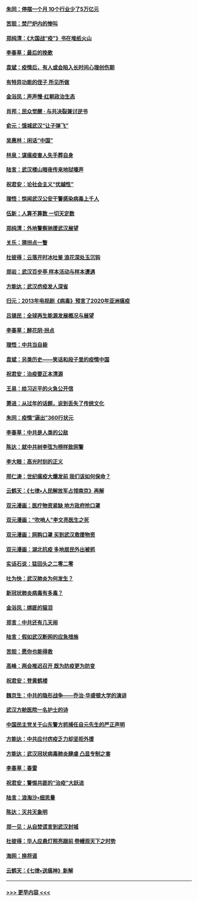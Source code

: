 #### [朱同：停摆一个月 10个行业少了5万亿元](../pages/nsc993/n11904498.md?t=02291702) 
#### [苦胆：焚尸炉内的惨叫](../pages/nsc993/n11904479.md?t=02291702) 
#### [郑纯清：《大国战“疫”》书在堆纸火山](../pages/nsc993/n11904450.md?t=02291702) 
#### [李春草：最后的挽歌](../pages/nsc993/n11904441.md?t=02291702) 
#### [袁斌：疫情后，有人或会陷入长时间心理创伤期](../pages/nsc993/n11901514.md?t=02291702) 
#### [有特异功能的侄子 所见所做](../pages/nsc993/n11901154.md?t=02291702) 
#### [金浴凤：声声慢‧红朝政治生态](../pages/nsc993/n11899553.md?t=02291702) 
#### [肖邦：民众觉醒 · 与共决裂兼讨逆书](../pages/nsc993/n11898435.md?t=02291702) 
#### [俞元：饿城武汉“让子弹飞”](../pages/nsc993/n11898344.md?t=02291702) 
#### [吴惠林：闲话“中国”](../pages/nsc993/n11898182.md?t=02291702) 
#### [林泉：谋瘟疫害人失手葬自身](../pages/nsc993/n11897892.md?t=02291702) 
#### [陆言：武汉楼山暗夜传来地狱嚎声](../pages/nsc993/n11897033.md?t=02291702) 
#### [祝君安：论社会主义“优越性”](../pages/nsc993/n11897005.md?t=02291702) 
#### [理悟：惊闻武汉公安干警感染病毒上千人](../pages/nsc993/n11896947.md?t=02291702) 
#### [伍新：人算不算数 一切天定数](../pages/nsc993/n11893372.md?t=02291702) 
#### [郑纯清：外地警察驰援武汉展望](../pages/nsc993/n11893115.md?t=02291702) 
#### [关乐：猜拐点一瞥](../pages/nsc993/n11893020.md?t=02291702) 
#### [杜彼得：云落开时冰吐鉴 浪花深处玉沉钩](../pages/nsc993/n11892107.md?t=02291702) 
#### [郑岩：武汉百步亭 样本活动与样本遭遇](../pages/nsc993/n11892310.md?t=02291702) 
#### [方能达：武汉疠疫发人深省](../pages/nsc993/n11891376.md?t=02291702) 
#### [归元：2013年电视剧《病毒》预言了2020年亚洲瘟疫](../pages/nsc993/n11891126.md?t=02291702) 
#### [吕锡民：全球再生能源发展概况与展望](../pages/nsc993/n11890613.md?t=02291702) 
#### [李春草：醉花阴·拐点](../pages/nsc993/n11890567.md?t=02291702) 
#### [理悟：中共当自毙](../pages/nsc993/n11890559.md?t=02291702) 
#### [袁斌：另类历史——笑话和段子里的疫情中国](../pages/nsc993/n11889243.md?t=02291702) 
#### [祝君安：治疫要正本清源](../pages/nsc993/n11889085.md?t=02291702) 
#### [王易：给习近平的火急公开信](../pages/nsc993/n11888225.md?t=02291702) 
#### [萧进：从过年的话题，说到丢失了传统文化](../pages/nsc993/n11887732.md?t=02291702) 
#### [朱同：疫情“逼出”360行状元](../pages/nsc993/n11887678.md?t=02291702) 
#### [李春草：中共是人类的公敌](../pages/nsc993/n11887656.md?t=02291702) 
#### [陈达：就中共树李弦为榜样致网警](../pages/nsc993/n11887625.md?t=02291702) 
#### [李大眼：高光时刻的正义](../pages/nsc993/n11887585.md?t=02291702) 
#### [邢仁涛：世纪瘟疫大爆发前 我们该如何保命？](../pages/nsc993/n11887535.md?t=02291702) 
#### [云鹤天：《七律▪人民解放军占领南京》再解](../pages/nsc993/n11887524.md?t=02291702) 
#### [双元漫画：医疗物资紧缺 地方政府抢口罩](../pages/nsc993/n11884744.md?t=02291702) 
#### [双元漫画：“吹哨人”李文亮医生之死](../pages/nsc993/n11884705.md?t=02291702) 
#### [双元漫画：网购口罩 买到武汉救援物资](../pages/nsc993/n11884670.md?t=02291702) 
#### [双元漫画：湖北抗疫 多地居民外出被抓](../pages/nsc993/n11884643.md?t=02291702) 
#### [实话石说：猛回头之二零二零](../pages/nsc993/n11883968.md?t=02291702) 
#### [吐为快：武汉肺炎为何发生？](../pages/nsc993/n11882180.md?t=02291702) 
#### [新冠状肺炎病毒有多毒？](../pages/nsc993/n11881790.md?t=02291702) 
#### [金浴凤：绑匪的猫泪](../pages/nsc993/n11880664.md?t=02291702) 
#### [郑言：中共还有几天闹](../pages/nsc993/n11880645.md?t=02291702) 
#### [陆言：假如武汉断网的应急措施](../pages/nsc993/n11880619.md?t=02291702) 
#### [苦胆：愿你也能得救](../pages/nsc993/n11880601.md?t=02291702) 
#### [高峰：两会推迟召开  既为防疫更为防变](../pages/nsc993/n11879977.md?t=02291702) 
#### [祝君安：登黄鹤楼](../pages/nsc993/n11880583.md?t=02291702) 
#### [魏京生：中共的隐形战争——乔治‧华盛顿大学的演讲](../pages/nsc993/n11879765.md?t=02291702) 
#### [武汉方舱医院一名护士的诗](../pages/nsc993/n11878480.md?t=02291702) 
#### [中国民主党关于山东警方抓捕任自元先生的严正声明](../pages/nsc993/n11877506.md?t=02291702) 
#### [方能达：中共应付疠疫乏力却坚拒外援](../pages/nsc993/n11877497.md?t=02291702) 
#### [方能达：武汉冠状病毒肺炎肆虐 凸显专制之害](../pages/nsc993/n11877475.md?t=02291702) 
#### [李春草：春雷](../pages/nsc993/n11876287.md?t=02291702) 
#### [祝君安：警惕共匪的“治疫”大跃进](../pages/nsc993/n11876084.md?t=02291702) 
#### [陆言：浪淘沙•细思量](../pages/nsc993/n11876071.md?t=02291702) 
#### [陈达：灭共天象明](../pages/nsc993/n11876063.md?t=02291702) 
#### [郑一见：从自焚谎言到武汉封城](../pages/nsc993/n11875621.md?t=02291702) 
#### [杜彼得：华人应悬灯照亮跟前 卷幔观天下之时势](../pages/nsc993/n11874822.md?t=02291702) 
#### [海网：换将谣](../pages/nsc993/n11873712.md?t=02291702) 
#### [云鹤天：《七律▪送瘟神》新解](../pages/nsc993/n11873598.md?t=02291702) 

----
#### [ >>> 更早内容 <<< ](../indexes/nsc993-earlier.md)
